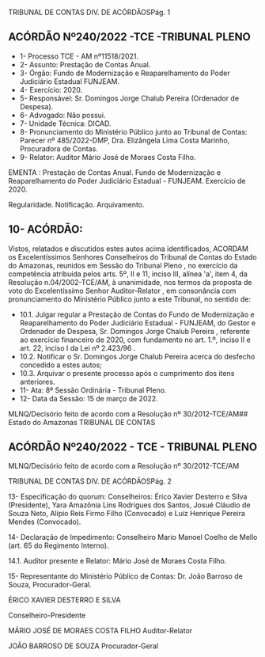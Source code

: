 TRIBUNAL DE CONTAS DIV. DE ACÓRDÃOSPág. 1

## ACÓRDÃO Nº240/2022 -TCE -TRIBUNAL PLENO

- 1- Processo TCE - AM nº11518/2021.
- 2- Assunto: Prestação de Contas Anual.
- 3- Órgão: Fundo de Modernização e Reaparelhamento do Poder Judiciário  Estadual  FUNJEAM.
- 4- Exercício: 2020.
- 5- Responsável: Sr. Domingos Jorge Chalub Pereira (Ordenador de Despesa).
- 6- Advogado: Não possui.
- 7- Unidade Técnica: DICAD.
- 8- Pronunciamento  do  Ministério  Público  junto  ao  Tribunal  de  Contas: Parecer  nº 485/2022-DMP, Dra. Elizângela Lima Costa Marinho, Procuradora de Contas.
- 9- Relator: Auditor Mário José de Moraes Costa Filho.

EMENTA : Prestação  de  Contas  Anual.  Fundo  de Modernização e Reaparelhamento do Poder Judiciário Estadual - FUNJEAM. Exercício de 2020.

Regularidade. Notificação. Arquivamento.

## 10-  ACÓRDÃO:

Vistos, relatados e discutidos estes autos acima identificados, ACORDAM os Excelentíssimos Senhores Conselheiros do Tribunal de Contas do Estado do Amazonas, reunidos em Sessão do Tribunal Pleno , no exercício da competência atribuída pelos arts. 5º, II e 11, inciso III, alínea 'a', item 4, da Resolução n.04/2002-TCE/AM, à unanimidade, nos termos da proposta de voto do Excelentíssimo Senhor Auditor-Relator , em consonância com pronunciamento do Ministério Público junto a este Tribunal, no sentido de:

- 10.1.  Julgar  regular a  Prestação  de  Contas  do  Fundo  de  Modernização  e Reaparelhamento do Poder Judiciário Estadual - FUNJEAM, do Gestor e Ordenador de Despesa, Sr. Domingos Jorge Chalub Pereira , referente ao exercício financeiro de 2020, com fundamento no art. 1.º, inciso II e art. 22, inciso I da Lei nº 2.423/96 .
- 10.2.  Notificar o Sr. Domingos Jorge Chalub Pereira acerca  do  desfecho concedido a estes autos;
- 10.3.  Arquivar o presente processo após o cumprimento dos itens anteriores.
- 11-  Ata: 8ª Sessão Ordinária - Tribunal Pleno.
- 12-  Data da Sessão: 15 de março de 2022.

MLNQ/Decisório feito de acordo com a Resolução nº 30/2012-TCE/AM## Estado do Amazonas TRIBUNAL DE CONTAS

## ACÓRDÃO Nº240/2022 - TCE - TRIBUNAL PLENO

MLNQ/Decisório feito de acordo com a Resolução nº 30/2012-TCE/AM

TRIBUNAL DE CONTAS DIV. DE ACÓRDÃOSPág. 2

13-  Especificação do quorum: Conselheiros: Érico Xavier Desterro e Silva (Presidente), Yara Amazônia Lins Rodrigues dos Santos, Josué Cláudio de Souza Neto, Alípio Reis Firmo Filho (Convocado) e Luiz Henrique Pereira Mendes (Convocado).

14-  Declaração de Impedimento: Conselheiro Mario Manoel Coelho de Mello (art. 65 do Regimento Interno).

14.1. Auditor presente e Relator: Mário José de Moraes Costa Filho.

15-  Representante  do  Ministério  Público  de  Contas: Dr.  João  Barroso  de  Souza, Procurador-Geral.

ÉRICO XAVIER DESTERRO E SILVA

Conselheiro-Presidente

MÁRIO JOSÉ DE MORAES COSTA FILHO Auditor-Relator

JOÃO BARROSO DE SOUZA Procurador-Geral